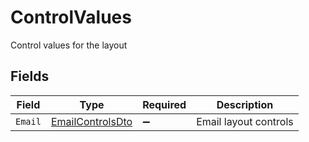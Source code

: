# ControlValues

Control values for the layout


## Fields

| Field                                                           | Type                                                            | Required                                                        | Description                                                     |
| --------------------------------------------------------------- | --------------------------------------------------------------- | --------------------------------------------------------------- | --------------------------------------------------------------- |
| `Email`                                                         | [EmailControlsDto](../../Models/Components/EmailControlsDto.md) | :heavy_minus_sign:                                              | Email layout controls                                           |
